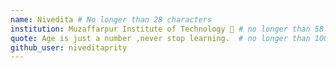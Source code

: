 ```yaml
---
name: Nivedita # No longer than 28 characters
institution: Muzaffarpur Institute of Technology 🚩 # no longer than 58 characters
quote: Age is just a number ,never stop learning.  # no longer than 100 characters, avoid using quotes(") to guarantee the format remains the same.
github_user: niveditaprity
---
```

